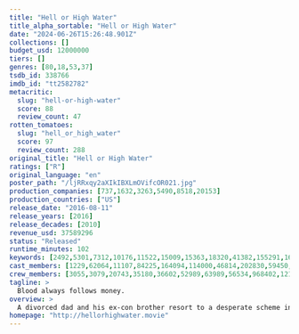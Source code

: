 ```yaml
---
title: "Hell or High Water"
title_alpha_sortable: "Hell or High Water"
date: "2024-06-26T15:26:48.901Z"
collections: []
budget_usd: 12000000
tiers: []
genres: [80,18,53,37]
tsdb_id: 338766
imdb_id: "tt2582782"
metacritic:
  slug: "hell-or-high-water"
  score: 88
  review_count: 47
rotten_tomatoes:
  slug: "hell_or_high_water"
  score: 97
  review_count: 288
original_title: "Hell or High Water"
ratings: ["R"]
original_language: "en"
poster_path: "/ljRRxqy2aXIkIBXLmOVifcOR021.jpg"
production_companies: [737,1632,3263,5490,8518,20153]
production_countries: ["US"]
release_date: "2016-08-11"
release_years: [2016]
release_decades: [2010]
revenue_usd: 37589296
status: "Released"
runtime_minutes: 102
keywords: [2492,5301,7312,10176,11522,15009,15363,18320,41382,155291,168422,168713,184432,188286,231021]
cast_members: [1229,62064,11107,84225,164094,114000,46814,202830,59450,71562,1155333,1654001,1179344,1215399,1151637]
crew_members: [3055,3079,20743,35180,36602,52989,63989,56534,968402,1215399,1353255,1547427,1654005]
tagline: >
  Blood always follows money.
overview: >
  A divorced dad and his ex-con brother resort to a desperate scheme in order to save their family's farm in West Texas.
homepage: "http://hellorhighwater.movie"
---
```

